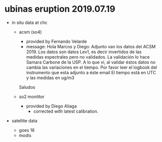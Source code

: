 # ubinas eruption 2019.07.19

- in situ data at chc
    - acsm (so4)
        - provided by Fernando Velarde
        - message: 
        Hola Marcos y Diego:
        Adjunto van los datos del ACSM 2019. Los datos son datos Lev1, es decir invertidos de las medidas espectrales pero no validados. La validación lo hace Samara Carbone de la USP. A lo que vi, al validar éstos datos no cambia las variaciones en el tiempo. 
        Por favor leer el logbook del instrumento que esta adjunto a éste email
        El tiempo está en UTC y las medidas en ug/m3
        
        Saludos  
    - so2 monittor
        - provided by Diego Aliaga
            - corrected with latest
            calibration.

- satellite data
    - goes 16
    - modis

